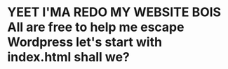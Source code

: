 # YEET I'MA REDO MY WEBSITE BOIS All are free to help me escape Wordpress let's start with index.html shall we?
